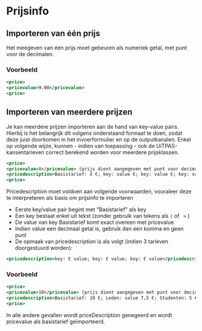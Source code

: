 ---
---

# Prijsinfo

## Importeren van één prijs

Het meegeven van één prijs moet gebeuren als numeriek getal, met punt voor de decimalen. 

### Voorbeeld

~~~ xml
<price> 
<pricevalue>9.00</pricevalue> 
<price> 
~~~

## Importeren van meerdere prijzen

Je kan meerdere prijzen importeren aan de hand van key-value pairs. Hierbij is het belangrijk dit volgens onderstaand formaat te doen, zodat deze juist doorkomen in het invoerformulier en op de outputkanalen. Enkel op volgende wijze, kunnen - indien van toepassing - ook de UiTPAS-kansentarieven correct berekend worden voor meerdere prijsklassen. 

~~~ xml
<price> 
<pricevalue>X</pricevalue> (prijs dient aangegeven met punt voor decimalen)
<pricedescription>Basistarief: X €; key: value €; key: value €; key: value €</pricedescription>
<price> 
~~~

Pricedescription moet voldoen aan volgende voorwaarden, vooraleer deze te interpreteren als basis om prijsinfo te importeren 
- Eerste key/value pair begint met "Basistarief" als key 
- Een key bestaat enkel uit tekst (zonder gebruik van tekens als ```(``` of ``` >``` )
- De value van key Basistarief komt exact overeen met pricevalue
- Indien value een decimaal getal is, gebruik dan een komma en geen punt
- De opmaak van pricedescription is als volgt (indien 3 tarieven doorgestuurd worden):
~~~ xml 
<pricedescription>key: € value; key: € value; key: € value</pricedescription> 
~~~

### Voorbeeld

~~~ xml
<price> 
<pricevalue>10</pricevalue> (prijs dient aangegeven met punt voor decimalen)
<pricedescription>Basistarief: 10 €; Leden: value 7,5 €; Studenten: 5 €; Senioren: 0 €</pricedescription>
<price>
~~~

In alle andere gevallen wordt priceDescription genegeerd en wordt pricevalue als basistarief geïmporteerd.
